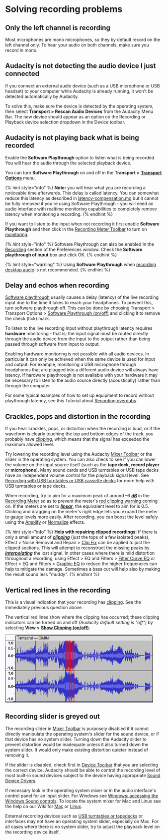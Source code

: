 # Solving recording problems

## Only the left channel is recording

Most microphones are mono microphones, so they by default record on the left channel only. To hear your audio on both channels, make sure you record in mono.

## Audacity is not detecting the audio device I just connected

If you connect an external audio device (such as a USB microphone or USB headset) to your computer while Audacity is already running, it won't be detected automatically by Audacity.

To solve this, make sure the device is detected by the operating system, then select **Transport > Rescan Audio Devices** from the Audacity Menu Bar.  The new device should appear as an option on the Recording or Playback device selection dropdown in the Device toolbar.

## Audacity is not playing back what is being recorded

Enable the **Software Playthrough** option to listen what is being recorded.  You will hear the audio through the selected playback device.

You can turn **Software Playthrough** on and off in the **Transport >** [**Transport Options**](https://alphamanual.audacityteam.org/man/Transport\_Menu:\_Transport\_Options) menu.

{% hint style="info" %}
**Note:** you will hear what you are recording a noticeable time afterwards.  This delay is called latency. You can somewhat reduce this latency as described in [latency-compensation.md](latency-compensation.md "mention") but it cannot be fully removed if you're using Software Playthrough - you will need an audio interface with realtime monitoring capabilities to completely remove latency when monitoring a recording.
{% endhint %}

If you want to listen to the input when not recording it first enable **Software Playthrough** and then click in the [Recording Meter Toolbar](https://alphamanual.audacityteam.org/man/Meter\_Toolbar#recording) to turn on [monitoring](https://alphamanual.audacityteam.org/man/Meter\_Toolbar#monitoring).

{% hint style="info" %}
Software Playthrough can also be enabled In the [Recording](https://alphamanual.audacityteam.org/man/Recording\_Preferences) section of the Preferences window.  Check the **Software playthrough of input** box and click OK.
{% endhint %}

{% hint style="warning" %}
Using **Software Playthrough** when [recording desktop audio](../../basics/recording-desktop-audio.md#2.-check-if-everything-is-set-up-correctly) is not recommended.
{% endhint %}

## Delay and echos when recording

[Software playthrough](https://alphamanual.audacityteam.org/man/Recording\_Preferences#playthrough) usually causes a delay (latency) of the live recording input due to the time it takes to reach your headphones. To prevent this, turn software playthrough off. This can be done by choosing Transport > Transport Options > [Software Playthrough (on/off)](https://alphamanual.audacityteam.org/man/Transport\_Menu:\_Transport\_Options#software\_playthrough\_onoff) and clicking it to remove the check (tick) mark.

To listen to the live recording input without playthrough latency requires **hardware** monitoring - that is; the input signal must be routed directly through the audio device from the input to the output rather than being passed through software from input to output.

Enabling hardware monitoring is not possible with all audio devices. In particular it can only be achieved when the same device is used for input and output. For example, monitoring a USB microphone through headphones that are plugged into a different audio device will always have latency. If hardware playthrough is not available with your hardware it may be necessary to listen to the audio source directly (acoustically) rather than through the computer.

For some typical examples of how to set up equipment to record without playthrough latency, see this Tutorial about [Recording overdubs](https://alphamanual.audacityteam.org/man/Tutorial\_-\_Recording\_Multi-track\_Overdubs).

## Crackles, pops and distortion in the recording

If you hear crackles, pops, or distortion when the recording is loud, or if the waveform is clearly touching the top and bottom edges of the track, you probably have [clipping](https://alphamanual.audacityteam.org/man/Audacity\_Waveform#clip), which means that the signal has exceeded the maximum allowed level.

Try lowering the recording level using the Audacity [Mixer Toolbar](https://alphamanual.audacityteam.org/man/Mixer\_Toolbar) or the slider in the operating system. You can also check to see if you can lower the volume on the input source itself (such as the **tape deck**, **record player** or **microphone**). Many sound cards and USB turntables or USB tape decks have an independent volume control for the playback signal level. See [Recording with USB turntables or USB cassette decks](https://alphamanual.audacityteam.org/man/Recording\_with\_USB\_turntables) for more help with USB turntables or tape decks.

When recording, try to aim for a maximum peak of around –6 [_**dB**_](https://alphamanual.audacityteam.org/man/Glossary#decibel) in the [Recording Meter](https://alphamanual.audacityteam.org/man/Meter\_Toolbar#recording) so as to prevent the meter's [red clipping warning](https://alphamanual.audacityteam.org/man/Meter\_Toolbar#annotated) coming on. If the meters are set to [_**linear**_](https://alphamanual.audacityteam.org/man/Glossary#linear), the equivalent level to aim for is 0.5. Clicking and dragging on the meter's right edge lets you expand the meter to gauge levels more easily. After recording, you can boost the level safely using the [Amplify](https://alphamanual.audacityteam.org/man/Amplify) or [Normalize](https://alphamanual.audacityteam.org/man/Normalize) effects.

{% hint style="info" %}
**Help with repairing clipped recordings:** If there is only a small amount of [_**clipping**_](https://alphamanual.audacityteam.org/man/Glossary#clipping) (just the tops of a few isolated peaks), Effect > Noise Removal and Repair > [Clip Fix](https://alphamanual.audacityteam.org/man/Clip\_Fix) can be applied to just the clipped sections. This will attempt to reconstruct the missing peaks by [_**interpolating**_](https://alphamanual.audacityteam.org/man/Glossary#interpolate) the lost signal. In other cases where there is mild distortion throughout a recording, using Effect > EQ and Filters > [Filter Curve EQ](https://alphamanual.audacityteam.org/man/Filter\_Curve\_EQ) or Effect > EQ and Filters > [Graphic EQ](https://alphamanual.audacityteam.org/man/Graphic\_EQ) to reduce the higher frequencies can help to mitigate the damage. Sometimes a bass cut will help also by making the result sound less "muddy".
{% endhint %}

## Vertical red lines in the recording

This is a visual indication that your recording has [clipping](https://alphamanual.audacityteam.org/man/Audacity\_Waveform#clip). See the immediately previous question above.

The vertical red lines show where the clipping has occurred; these clipping indicators can be turned on and off _(Audacity default setting is "off")_ by selecting **View >** [**Show Clipping (on/off)**](https://alphamanual.audacityteam.org/man/View\_Menu#showclippingonoff).

![A waveform with clipping](../../.gitbook/assets/TrackExampleClipping.png)

## Recording slider is greyed out

The recording slider in [Mixer Toolbar](https://alphamanual.audacityteam.org/man/Mixer\_Toolbar) is purposely disabled if it cannot directly manipulate the operating system's slider for the sound device, or if that device has no system slider. Turning down the Audacity slider to prevent distortion would be inadequate unless it also turned down the system slider. It would only make existing distortion quieter instead of removing it.

If the slider is disabled, check first in [Device Toolbar](https://alphamanual.audacityteam.org/man/Device\_Toolbar) that you are selecting the correct device. Audacity should be able to control the recording level of most built-in sound devices subject to the device having appropriate [Sound Device Drivers](https://wiki.audacityteam.org/wiki/Updating\_Sound\_Device\_Drivers).

If necessary look in the operating system mixer or in the audio interface's control panel for an input slider. For Windows see [Windows: accessing the Windows Sound controls](https://alphamanual.audacityteam.org/man/Windows:\_accessing\_the\_Windows\_Sound\_controls). To locate the system mixer for Mac and Linux see the help on our Wiki for [Mac](https://wiki.audacityteam.org/wiki/Mac\_OS\_X) or [Linux](https://wiki.audacityteam.org/wiki/Linux\_System\_Mixer).

External recording devices such as [USB turntables or tapedecks](https://alphamanual.audacityteam.org/man/Recording\_with\_USB\_turntables) or interfaces may not have an operating system slider, especially on Mac. For all cases where there is no system slider, try to adjust the playback level on the recording device itself.
